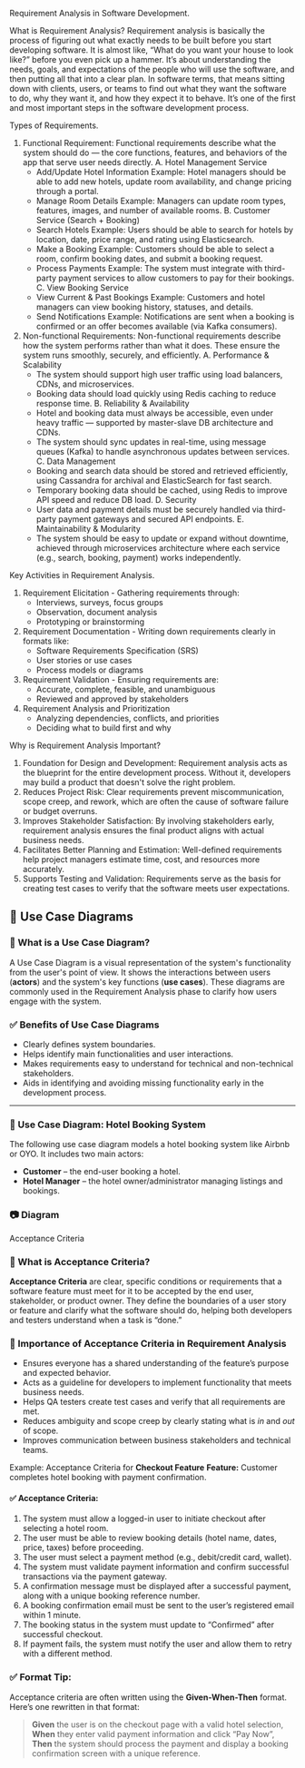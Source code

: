 Requirement Analysis in Software Development.

What is Requirement Analysis?
Requirement analysis is basically the process of figuring out what exactly needs to be built before you start developing software. It is almost like, “What do you want your house to look like?” before you even pick up a hammer. It’s about understanding the needs, goals, and expectations of the people who will use the software, and then putting all that into a clear plan. In software terms, that means sitting down with clients, users, or teams to find out what they want the software to do, why they want it, and how they expect it to behave. It’s one of the first and most important steps in the software development process.

Types of Requirements.
1. Functional Requirement:
      Functional requirements describe what the system should do — the core functions, features, and behaviors of the app that serve user needs directly.
   A. Hotel Management Service
      - Add/Update Hotel Information
         Example: Hotel managers should be able to add new hotels, update room availability, and change pricing through a portal.
      - Manage Room Details
         Example: Managers can update room types, features, images, and number of available rooms.
   B. Customer Service (Search + Booking)
      - Search Hotels
         Example: Users should be able to search for hotels by location, date, price range, and rating using Elasticsearch.
      - Make a Booking
         Example: Customers should be able to select a room, confirm booking dates, and submit a booking request.
      - Process Payments
        Example: The system must integrate with third-party payment services to allow customers to pay for their bookings.
   C. View Booking Service
      - View Current & Past Bookings
         Example: Customers and hotel managers can view booking history, statuses, and details.
      - Send Notifications
         Example: Notifications are sent when a booking is confirmed or an offer becomes available (via Kafka consumers).
2. Non-functional Requirements:
      Non-functional requirements describe how the system performs rather than what it does. These ensure the system runs smoothly, securely, and efficiently.
   A. Performance & Scalability
      - The system should support high user traffic using load balancers, CDNs, and microservices.
      - Booking data should load quickly using Redis caching to reduce response time.
   B. Reliability & Availability
      - Hotel and booking data must always be accessible, even under heavy traffic — supported by master-slave DB architecture and CDNs.
      - The system should sync updates in real-time, using message queues (Kafka) to handle asynchronous updates between services.
   C. Data Management
      - Booking and search data should be stored and retrieved efficiently, using Cassandra for archival and ElasticSearch for fast search.
      - Temporary booking data should be cached, using Redis to improve API speed and reduce DB load.
   D. Security
      - User data and payment details must be securely handled via third-party payment gateways and secured API endpoints.
   E. Maintainability & Modularity
      - The system should be easy to update or expand without downtime, achieved through microservices architecture where each service (e.g., search, booking, payment) works       independently.

Key Activities in Requirement Analysis.
1. Requirement Elicitation - Gathering requirements through:
    * Interviews, surveys, focus groups
    * Observation, document analysis
    * Prototyping or brainstorming
2. Requirement Documentation - Writing down requirements clearly in formats like:
    * Software Requirements Specification (SRS)
    * User stories or use cases
    * Process models or diagrams
3. Requirement Validation - Ensuring requirements are:
    * Accurate, complete, feasible, and unambiguous
    * Reviewed and approved by stakeholders
4. Requirement Analysis and Prioritization
    * Analyzing dependencies, conflicts, and priorities
    * Deciding what to build first and why

Why is Requirement Analysis Important?
1. Foundation for Design and Development: Requirement analysis acts as the blueprint for the entire development process. Without it, developers may build a product that doesn't solve the right problem.
2. Reduces Project Risk: Clear requirements prevent miscommunication, scope creep, and rework, which are often the cause of software failure or budget overruns.
3. Improves Stakeholder Satisfaction: By involving stakeholders early, requirement analysis ensures the final product aligns with actual business needs.
4. Facilitates Better Planning and Estimation: Well-defined requirements help project managers estimate time, cost, and resources more accurately.
5. Supports Testing and Validation: Requirements serve as the basis for creating test cases to verify that the software meets user expectations.

## 📌 Use Case Diagrams

### 🧾 What is a Use Case Diagram?

A Use Case Diagram is a visual representation of the system's functionality from the user's point of view. It shows the interactions between users (**actors**) and the system's key functions (**use cases**). These diagrams are commonly used in the Requirement Analysis phase to clarify how users engage with the system.

### ✅ Benefits of Use Case Diagrams

- Clearly defines system boundaries.
- Helps identify main functionalities and user interactions.
- Makes requirements easy to understand for technical and non-technical stakeholders.
- Aids in identifying and avoiding missing functionality early in the development process.

---

### 🏨 Use Case Diagram: Hotel Booking System

The following use case diagram models a hotel booking system like Airbnb or OYO. It includes two main actors:

- **Customer** – the end-user booking a hotel.
- **Hotel Manager** – the hotel owner/administrator managing listings and bookings.

### 📷 Diagram


Acceptance Criteria
### 📌 What is Acceptance Criteria?
**Acceptance Criteria** are clear, specific conditions or requirements that a software feature must meet for it to be accepted by the end user, stakeholder, or product owner. They define the boundaries of a user story or feature and clarify what the software should do, helping both developers and testers understand when a task is “done.”
### 🎯 Importance of Acceptance Criteria in Requirement Analysis
- Ensures everyone has a shared understanding of the feature’s purpose and expected behavior.
- Acts as a guideline for developers to implement functionality that meets business needs.
- Helps QA testers create test cases and verify that all requirements are met.
- Reduces ambiguity and scope creep by clearly stating what is *in* and *out* of scope.
- Improves communication between business stakeholders and technical teams.

Example: Acceptance Criteria for **Checkout Feature**
**Feature:** Customer completes hotel booking with payment confirmation.
#### ✅ Acceptance Criteria:
1. The system must allow a logged-in user to initiate checkout after selecting a hotel room.
2. The user must be able to review booking details (hotel name, dates, price, taxes) before proceeding.
3. The user must select a payment method (e.g., debit/credit card, wallet).
4. The system must validate payment information and confirm successful transactions via the payment gateway.
5. A confirmation message must be displayed after a successful payment, along with a unique booking reference number.
6. A booking confirmation email must be sent to the user’s registered email within 1 minute.
7. The booking status in the system must update to “Confirmed” after successful checkout.
8. If payment fails, the system must notify the user and allow them to retry with a different method.
### ✅ Format Tip:
Acceptance criteria are often written using the **Given-When-Then** format. Here’s one rewritten in that format:
> **Given** the user is on the checkout page with a valid hotel selection,  
> **When** they enter valid payment information and click “Pay Now”,  
> **Then** the system should process the payment and display a booking confirmation screen with a unique reference.


